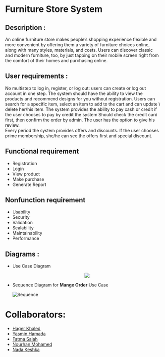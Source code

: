 # Furniture Store System

## Description :
An online furniture store makes people’s shopping experience flexible and more convenient by offering them a variety of furniture choices online, along with many styles, materials, and costs. 
Users can discover classic and modern furniture, too, by just tapping on their mobile screen right from the comfort of their homes and purchasing online.

## User requirements :
No multistep to log in, register, or log out: users can create or log out account in one step. 
The system should have the ability to view the products and recommend designs for you without registration.
Users can search for a specific item, select an item to add to the cart and can update  \ delete her\his item.
The system provides the ability to pay cash or credit if the user chooses to pay by credit the system Should check the credit card first, then confirm the order by admin.
The user has the option to give his review.    
Every period the system provides offers and discounts.
If the user chooses prime membership, she/he can see the offers first and special discount.

## Functional requirement
   - Registration
   - Login
   - View product
   - Make purchase
   - Generate Report 
## Nonfunction requirement
   - Usability
   - Security
   - Validation
   - Scalability
   - Maintainability
   - Performance
     
## Diagrams :
   - Use Case Diagram

      <p align="center">
      <img src="https://github.com/hagerkhaledabdelmonem/Furniture_Store_System/Diagrams/Use Case.png"/>
      </p>

   - Sequence Diagram for **Mange Order**  Use Case

     
     ![Sequence](https://github.com/YasminHamada/Furniture_Store_System/assets/92521186/d0173797-b9cd-4c66-a143-694555b9f764)



# Collaborators:
- <a href="https://github.com/hagerkhaledabdelmonem">Hager Khaled</a><br>
- <a href="https://github.com/YasminHamada">Yasmin Hamada</a><br>
- <a href="https://github.com/Fatma-Salah-Saleh">Fatma Salah</a><br>
- <a href="https://github.com/Nourhan613">Nourhan Mohamed</a><br>
- <a href="https://github.com/nadakeshka">Nada Keshka</a><br>



